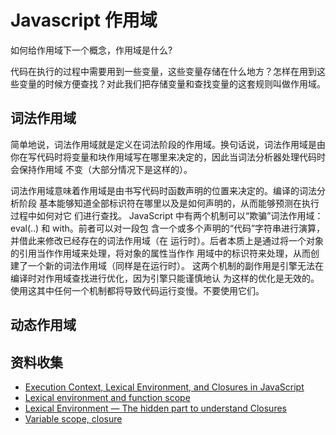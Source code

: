 # Javascript 作用域

如何给作用域下一个概念，作用域是什么?

代码在执行的过程中需要用到一些变量，这些变量存储在什么地方？怎样在用到这些变量的时候方便查找？对此我们把存储变量和查找变量的这套规则叫做作用域。

## 词法作用域

简单地说，词法作用域就是定义在词法阶段的作用域。换句话说，词法作用域是由你在写代码时将变量和块作用域写在哪里来决定的，因此当词法分析器处理代码时会保持作用域 不变（大部分情况下是这样的）。

词法作用域意味着作用域是由书写代码时函数声明的位置来决定的。编译的词法分析阶段 基本能够知道全部标识符在哪里以及是如何声明的，从而能够预测在执行过程中如何对它 们进行查找。 JavaScript 中有两个机制可以“欺骗”词法作用域：eval(..) 和 with。前者可以对一段包 含一个或多个声明的“代码”字符串进行演算，并借此来修改已经存在的词法作用域（在 运行时）。后者本质上是通过将一个对象的引用当作作用域来处理，将对象的属性当作作 用域中的标识符来处理，从而创建了一个新的词法作用域（同样是在运行时）。 这两个机制的副作用是引擎无法在编译时对作用域查找进行优化，因为引擎只能谨慎地认 为这样的优化是无效的。使用这其中任何一个机制都将导致代码运行变慢。不要使用它们。

## 动态作用域

## 资料收集

* [Execution Context, Lexical Environment, and Closures in JavaScript](https://betterprogramming.pub/execution-context-lexical-environment-and-closures-in-javascript-b57c979341a5)
* [Lexical environment and function scope](https://stackoverflow.com/questions/12599965/lexical-environment-and-function-scope)
* [Lexical Environment — The hidden part to understand Closures](https://amnsingh.medium.com/lexical-environment-the-hidden-part-to-understand-closures-71d60efac0e0)
* [Variable scope, closure](https://javascript.info/closure)
